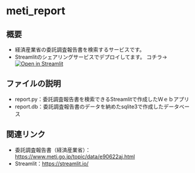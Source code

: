 # meti_report
## 概要
- 経済産業省の委託調査報告書を検索するサービスです。
- Streamlitのシェアリングサービスでデプロイしてます。 コチラ→[![Open in Streamlit](https://static.streamlit.io/badges/streamlit_badge_black_white.svg)](https://share.streamlit.io/malo21st/meti_report/main/report.py)
## ファイルの説明
- report.py：委託調査報告書を検索できるStreamlitで作成したＷｅｂアプリ
- report.db：委託調査報告書のデータを納めたsqlite3で作成したデータベース
## 関連リンク
- 委託調査報告書（経済産業省）：https://www.meti.go.jp/topic/data/e90622aj.html
- Streamlit：https://streamlit.io/
